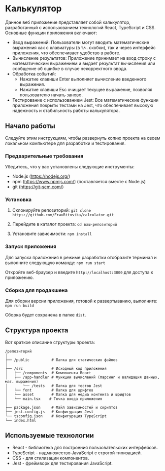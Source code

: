  # Калькулятор

Данное веб приложение представляет собой калькулятор, разработанный с использованием технологий React, TypeScript и CSS. Основные функции приложения включают:

- Ввод выражений: Пользователи могут вводить математические выражения как с клавиатуры (в т.ч. скобки), так и через интерфейс приложения, что обеспечивает удобство в работе.
- Вычисление результатов: Приложение принимает на вход строку с математическим выражением и выдает результат вычисления или сообщение об ошибке в случае некорректного ввода.
- Обработка событий: 
  - Нажатие клавиши Enter выполняет вычисление введенного выражения.
  - Нажатие клавиши Esc очищает текущее выражение, позволяя пользователю начать заново.
- Тестирование с использованием Jest: Все математические функции приложения покрыты тестами на Jest, что обеспечивает высокую надежность и стабильность работы калькулятора.

## Начало работы

Следуйте этим инструкциям, чтобы развернуть копию проекта на своем локальном компьютере для разработки и тестирования.

### Предварительные требования

Убедитесь, что у вас установлены следующие инструменты:

- Node.js (https://nodejs.org/) 
- npm (https://www.npmjs.com/) (поставляется вместе с Node.js)
- git (https://git-scm.com/)

### Установка

1. Склонируйте репозиторий:
   `git clone https://github.com/FrauRitosika/calculator.git`

2. Перейдите в каталог проекта:
   `cd ваш-репозиторий`

3. Установите зависимости:
   `npm install`
   
### Запуск приложения

Для запуска приложения в режиме разработки отобразите терминал и выполните следующую команду:
`npm run start`

Откройте веб-браузер и введите `http://localhost:3000` для доступа к приложению.

### Сборка для продакшена

Для сборки версии приложения, готовой к развертыванию, выполните:
`npm run build`

Сборка будет сохранена в папке `dist`.

## Структура проекта

Вот краткое описание структуры проекта:

```
/репозиторий
│
├── /public          # Папка для статических файлов
│
├── /src             # Исходный код приложения
│   ├── /components  # Компоненты React
│   ├── /app-handler # Функции вычислений (парсинг и валидация данных, мат. выражения)
│       └── /tests   # Папка для тестов Jest
│   └── font         # Папка для шрифтов
│   └── asset        # Папка для медиа контента и шрифтов
│   └── main.tsx    # Точка входа приложения
│
├── package.json     # Файл зависимостей и скриптов
├── jest.config.js   # Конфигурация Jest
└── tsconfig.json    # Конфигурация TypeScript
└── index.html 

```

## Используемые технологии

- React - библиотека для построения пользовательских интерфейсов.
- TypeScript - надмножество JavaScript с строгой типизацией.
- CSS - для стилизации компонентов.
- Jest - фреймворк для тестирования JavaScript.
